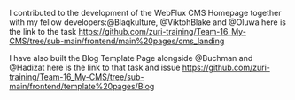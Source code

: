 I contributed to the development of the WebFlux CMS Homepage together with my fellow developers:@Blaqkulture, @ViktohBlake and @Oluwa
here is the link to the task https://github.com/zuri-training/Team-16_My-CMS/tree/sub-main/frontend/main%20pages/cms_landing


I have also built the Blog Template Page alongside @Buchman and @Hadizat
here is the link to that task and issue https://github.com/zuri-training/Team-16_My-CMS/tree/sub-main/frontend/template%20pages/Blog
